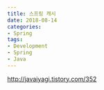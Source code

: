 ```yaml
---
title: 스프링 캐시
date: 2018-08-14
categories:
- Spring
tags:
- Development
- Spring
- Java
---
```


http://javaiyagi.tistory.com/352

